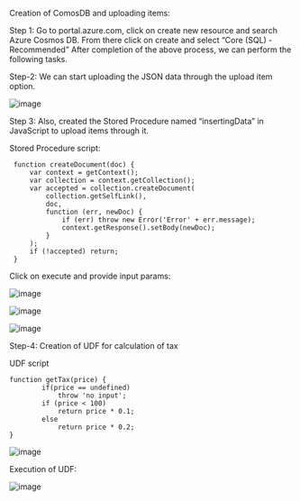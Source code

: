 Creation of ComosDB and uploading items:

Step 1: Go to portal.azure.com, click on create new resource and search Azure Cosmos DB. From there click on create and select “Core (SQL) - Recommended”
After completion of the above process, we can perform the following tasks.

Step-2: We can start uploading the JSON data through the upload item option.

![image](https://user-images.githubusercontent.com/21151444/141668065-fb3c93e4-c999-416f-9ed2-ac12a51c73e8.png)

Step 3: Also, created the Stored Procedure named “insertingData” in JavaScript to upload items through it.

Stored Procedure script:

```
 function createDocument(doc) {
     var context = getContext();
     var collection = context.getCollection();
     var accepted = collection.createDocument(
         collection.getSelfLink(),
         doc,
         function (err, newDoc) {
             if (err) throw new Error('Error' + err.message);
             context.getResponse().setBody(newDoc);
         }
     );
     if (!accepted) return;
 }
 ```
 
 Click on execute and provide input params:
 
 ![image](https://user-images.githubusercontent.com/21151444/141668091-ae574142-3772-4185-973d-41f4b5b78b4b.png)
 
 ![image](https://user-images.githubusercontent.com/21151444/141668140-6e43b250-b867-438e-b4db-754e5aa14752.png)

 ![image](https://user-images.githubusercontent.com/21151444/141668154-44f72057-a04d-4bb6-aa73-22f0c131e17f.png)
 
 Step-4: Creation of UDF for calculation of tax

UDF script

```
function getTax(price) {
        if(price == undefined)
            throw 'no input';
        if (price < 100)
            return price * 0.1;
        else
            return price * 0.2;
}
```

![image](https://user-images.githubusercontent.com/21151444/141668172-aea41f04-74a8-41cb-bc7e-69c8cc5ea115.png)


Execution of UDF:

![image](../images/step-4a.png)



